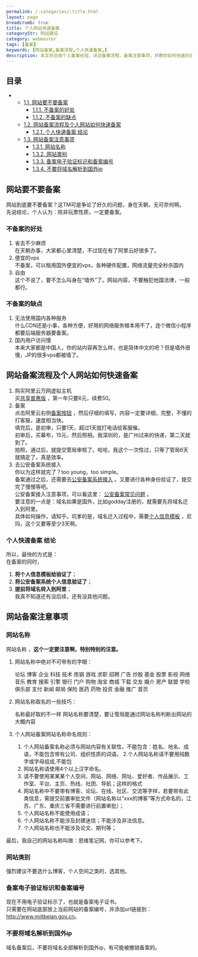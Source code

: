 ```yaml
---
permalink: /:categories/:title.html
layout: page
breadcrumb: true
title: 个人网站快速备案
categoryStr: 网站建设
category: webmaster
tags: [备案]
keywords: [网站备案,备案流程,个人快速备案,]
description: 本文将总结个人备案经验，详述备案流程，备案注意事项，并教你如何快速的进行个人网站备案。
---
```


<div id="table-of-contents">
<h2>目录</h2>
<div id="text-table-of-contents">
<ul>
<li>
<ul>
<li><a href="#sec-1-1">1.1. 网站要不要备案</a>
<ul>
<li><a href="#sec-1-1-1">1.1.1. 不备案的好处</a></li>
<li><a href="#sec-1-1-2">1.1.2. 不备案的缺点</a></li>
</ul>
</li>
<li><a href="#sec-1-2">1.2. 网站备案流程及个人网站如何快速备案</a>
<ul>
<li><a href="#sec-1-2-1">1.2.1. 个人快速备案 结论</a></li>
</ul>
</li>
<li><a href="#sec-1-3">1.3. 网站备案注意事项</a>
<ul>
<li><a href="#sec-1-3-1">1.3.1. 网站名称</a></li>
<li><a href="#sec-1-3-2">1.3.2. 网站类别</a></li>
<li><a href="#sec-1-3-3">1.3.3. 备案电子验证标识和备案编号</a></li>
<li><a href="#sec-1-3-4">1.3.4. 不要将域名解析到国外ip</a></li>
</ul>
</li>
</ul>
</li>
</ul>
</div>
</div>



## 网站要不要备案<a id="sec-1-1" name="sec-1-1"></a>

网站到底要不要备案？这TM可是争论了好久的问题，身在天朝，无可奈何啊。  
先说结论，个人认为：除非玩票性质，一定要备案。  

### 不备案的好处<a id="sec-1-1-1" name="sec-1-1-1"></a>

1. 省去不少麻烦  
在天朝办事，大家都心里清楚，不过现在有了阿里云好很多了。  
2. 便宜的vps  
不备案，可以租用国外便宜的vps，各种硬件配置，网络流量完全秒杀国内  
3. 自由  
这个不说了，要不怎么叫身在“墙外”了。网站内容，不要触犯他国法律，一般都行。  

### 不备案的缺点<a id="sec-1-1-2" name="sec-1-1-2"></a>

1. 无法使用国内各种服务  
什么CDN还是小事，各种方便，好用的网络服务根本用不了，连个微信小程序都要后端服务器要备案。  
2. 国内用户访问慢  
本来大家都是中国人，你的站内容再怎么样，也是简体中文的吧？但是墙外很慢，JP的很多vps都被墙了。   

## 网站备案流程及个人网站如何快速备案<a id="sec-1-2" name="sec-1-2"></a>

1. 购买阿里云万网虚拟主机   
买[共享普惠版](https://wanwang.aliyun.com/hosting/free?spm=5176.8060947.858673.gongxiangpuhui.16fc11faTwhXAj) ，第一年只要6元，续费50。  
2. 备案  
点击阿里云右侧[备案按钮](https://beian.aliyun.com/?spm=5176.8047873.765261.4.4dd8d51117SD3z) ，然后仔细的填写，内容一定要详细，完整，不懂的打客服，速度相当快。  
填完后，是初审，只要1天，超过1天就打电话给客服催。  
初审后，买幕布，15元，然后照相。我深圳的，是广州过来的快递，第二天就到了。  
拍照，通过后，就提交管局审核了。哈哈，我这个一次性过，只等了管局6天就搞定了，真是效率。  
3. 去公安备案系统接入  
你以为这样就完了？too young，too simple。  
备案通过之后，还需要去[公安备案系统接入](http://www.beian.gov.cn/portal/index) 。又要进行各种身份验证了，提交完了慢慢等吧。  
公安备案接入注意事项，可以看这里： [公安备案常见问题](https://help.aliyun.com/knowledge_detail/36981.html?spm=0.0.0.0.BfWgTk) 。  
要注意的一点是：域名如果是国外，比如godday注册的，就需要先将域名迁入到阿里。  
具体如何操作，请知乎。坑爹的是，域名迁入过程中，需要[个人信息模板](https://domain.console.aliyun.com/?spm=5176.78016.342142.3.56cb490b2H508i#/infotemplate) ，尼玛，这个又要等至少3天啊。  

### 个人快速备案 结论<a id="sec-1-2-1" name="sec-1-2-1"></a>

所以，最快的方式是：  
在备案的同时，  
1. **将个人信息模板给验证了**；  
2. **将公安备案系统个人信息验证了**；  
3. **提前将域名转入到阿里**；  
我真不知道还有没后续，还有没其他问题。

## 网站备案注意事项<a id="sec-1-3" name="sec-1-3"></a>

### 网站名称<a id="sec-1-3-1" name="sec-1-3-1"></a>

网站名称 ，**这个一定要注意啊，特别特别的注意。**  

1. 网站名称中绝对不可带有的字眼：  

    论坛 博客 企业 科技  技术 炼钢  游戏 求职 招聘  广告 炒股 基金 股票 影视 网络音乐
    教育 搜索 引擎 银行  门户 购物  淘宝 商城 下载  交友 婚介 房产 联盟 学校 俱乐部
    支付 新闻 邮局 保险  医药 药物  投资 金融 推广  首页

2.  网站名称取名的一些技巧：  

    名称最好取的不一样
    网站名称要清楚，要让管局能通过网站名称判断出网站的大概内容

3.  个人网站备案网站名称命名规则：  

    1. 个人网站备案名称必须与网站内容有关联性，不能包含：姓名、地名、成语，不能包含带有公司、组织性质的词语。
    2.个人网站名称请不要用纯数字或字母组成,不能包
    3. 网站名称请使用4个以上汉字命名。
    4. 请不要使用某某某个人空间、网站、网络、网址、爱好者、作品展示、工作室、平台、主页、热线、社团、导航；这样的格式
    5. 网站名称中不要带有博客、论坛、在线、社区、交流等字样，若要带有此类信息，需提交前置审批文件（网站名称以“xxx的博客”等方式命名的，江苏、广东、重庆三省不需要进行前置审批）；
    6. 个人网站名称不能使用成语；
    7. 个人网站名称不能涉及封建迷信；不能涉及非法信息。
    8. 个人网站名称也不能涉及论文、期刊等；
    
      
最后，我自己的网站名称叫做：思维笔记网，你可以参考下。

### 网站类别<a id="sec-1-3-2" name="sec-1-3-2"></a>

强烈建议不要选什么博客，个人空间之类的，选其他。

### 备案电子验证标识和备案编号<a id="sec-1-3-3" name="sec-1-3-3"></a>

现在不用电子验证标示了，也就是备案电子证书。  
只需要在网站底部放上当前网站的备案编号，并添加url链接到：<http://www.miitbeian.gov.cn>。  

### 不要将域名解析到国外ip<a id="sec-1-3-4" name="sec-1-3-4"></a>

域名备案后，不要将域名全部解析到国外ip，有可能被撤销备案的。  
